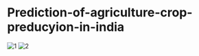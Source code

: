 # Prediction-of-agriculture-crop-preducyion-in-india
![1](https://github.com/ObulaSaraswathi/Prediction-of-agriculture-crop-preducyion-in-india/assets/113244386/961e94dc-9d59-44f9-a074-8255a1baf945)
![2](https://github.com/ObulaSaraswathi/Prediction-of-agriculture-crop-preducyion-in-india/assets/113244386/02d8cf56-771c-47d3-bd86-258c4a283f6e)

